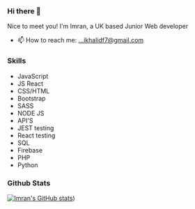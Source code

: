 ### Hi there 👋


Nice to meet you! I'm Imran, a UK based Junior Web developer


- 📫 How to reach me: ...ikhalidf7@gmail.com


### Skills

- JavaScript
- JS React
- CSS/HTML
- Bootstrap
- SASS
- NODE JS
- API'S
- JEST testing
- React testing
- SQL
- Firebase 
- PHP
- Python


### Github Stats

[![Imran's GitHub stats](https://github-readme-stats.vercel.app/api?username=Imran-Khalid-code)](https://github.com/Imran/github-readme-stats)) 
